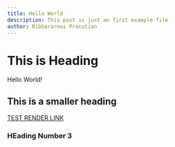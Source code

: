 ```yaml
---
title: Hello World
description: This post is just an first example file
author: Ribhararnus Pracutian
---
```


# This is Heading

Hello World!

## This is a smaller heading
[TEST RENDER LINK](https://google.com)

### HEading Number 3
